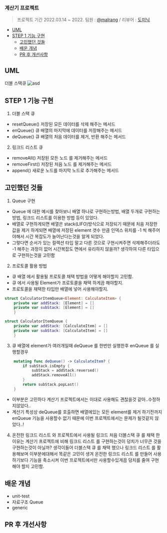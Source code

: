 ### 계산기 프로젝트
> 프로젝트 기간 2022.03.14 ~ 2022.
팀원 : [@malrang](https://github.com/kinggoguma) / 리뷰어 : [도미닉](https://github.com/AppleCEO)

- [UML](#UML)
- [STEP 1 기능 구현](#step-1-기능-구현)
    + [고민했던 것들](#고민했던-것들)
    + [배운 개념](#배운-개념)
    + [PR 후 개선사항](#pr-후-개선사항)
    
## UML
더블 스택큐
![asd](https://user-images.githubusercontent.com/88717147/158518548-08c96f45-b77e-429b-837f-5b28fc6d0fa5.png)

## STEP 1 기능 구현
1. 더블 스택 큐
- resetQueue() 저장된 모든 데이터를 삭제 해주는 메서드
- enQueue() 큐 배열의 마지막에 데이터를 저장해주는 메서드
- deQueue() 큐 배열의 처음 데이터를 제거, 반환 해주는 메서드

2. 링크드 리스트 큐
- removeAll() 저장된 모든 노드 를 제거해주는 메서드
- removeFirst() 저장된 처음 노드 를 제거해주는 메서드
- append() 새로운 노드를 마지막 노드로 추가해주는 메서드


## 고민했던 것들
1. Queue 구현
- Queue 에 대한 예시를 찾아보니 배열 하나로 구현하는방법, 배열 두개로 구현하는 방법, 링크드 리스트를 이용한 방법 등이 있었다.
- 배열로 구현하게되면 배열은 stack(LIFO)방식으로 저장되기 때문에 처음 저장한 값을 제거 하게되면 배열에 저장된 element 갯수 만큼 인덱스 위치를 -1 씩 해주어야해서 시간 복잡도가 늘어난다는것을 알게 되었다.
- 그렇다면 순서가 있는 컬렉션 타입 말고 다른 것으로 구현시켜주면 삭제해주더라도 -1 해주는 과정이 없어 시간복잡도 면에서 유리하지 않을까? 생각하여 다른 타입으로 구현하는것을 고민함
2. 프로토콜 활용 방법
- 큐 배열 에서 활용될 프로토콜 채택 방법을 어떻게 해야할지 고민함.
- 큐 에서 사용될 Element가 프로토콜을 채택 하게끔 해야할지.
- 프로토콜을 채택한 타입만 배열에 넣어 사용해야할지.
```swift
struct CalculatorItemQueue<Element: CalculateItem> {
    private var addStack: [Element] = []
    private var subStack: [Element] = []
    }
```
```swift
struct CalculatorItemQueue {
    private var addStack: [CalculateItem] = []
    private var subStack: [CalculateItem] = []
    }
```
3. 큐 배열에 element가 여러개일때 deQueue 를 한번만 실행한후 enQueue 를 실행할경우
```swift
    mutating func deQueue() -> CalculateItem? {
        if subStack.isEmpty {
            subStack = addStack.reversed()
            addStack.removeAll()
        }
        return subStack.popLast()
    }
```
- 이부분은 고민하다 계산기 프로젝트에서는 이대로 사용해도 괜찮을것 같아..수정하지않았다..
- 계산기 특성상 deQueue를 호출하면 배열에있는 모든 element를 제거 하기전까지 enQueue 기능을 사용할수 없기 때문에 이번 프로젝트에서는 문제가 될것같지 않았다..!

4. 온전한 링크드 리스트 와 프로젝트에서 사용될 링크드 
처음 더블스택 큐 를 채택 한 이유는 계산기 프로젝트에 비해 링크드 리스트 를 구현하는것이
덩치가 너무큰 것을 구현하는것이 아닐까?
생각이들어 더블스택 큐 를 채택 했으나 
링크드 리스트 를 활용해보며 이부분에대해서 똑같은 고민이 생겨 온전한 링크드 리스트 를 만들어 사용하기보다 기능을 축소시켜 이번 프로젝트에서만 사용할수있게끔 덩치를 줄여 구현해야 할지 고민함.

## 배운 개념
- unit-test
- 자료구조 Queue
- generic

## PR 후 개선사항
